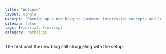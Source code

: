```yaml
---
title: "Welcome"
layout: single
excerpt: "Opening up a new blog to document interesting concepts and lessons learned"
sitemap: false
tags: [#initial, #testing]
category: ramblings
---
```

The first post the new blog still struggeling with the setup
